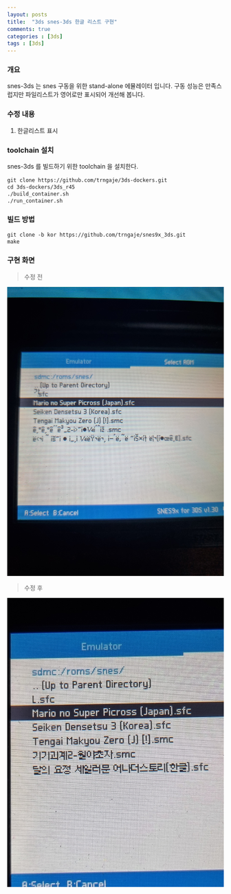 ```yaml
---
layout: posts
title:  "3ds snes-3ds 한글 리스트 구현"
comments: true
categories : [3ds]
tags : [3ds]
---
```


### 개요

snes-3ds 는 snes 구동을 위한 stand-alone 에뮬레이터 입니다.
구동 성능은 만족스럽지만 파일리스트가 영어로만 표시되어 개선해 봅니다.

### 수정 내용

1. 한글리스트 표시

### toolchain 설치

snes-3ds 를 빌드하기 위한 toolchain 을 설치한다.

    git clone https://github.com/trngaje/3ds-dockers.git
    cd 3ds-dockers/3ds_r45
    ./build_container.sh
    ./run_container.sh

### 빌드 방법

    git clone -b kor https://github.com/trngaje/snes9x_3ds.git
    make

### 구현 화면

> 수정 전

![](/images/2022-08-03/snes_only_english_lists.jpg)

> 수정 후

![](/images/2022-08-03/snes_kor_lists.jpg)
